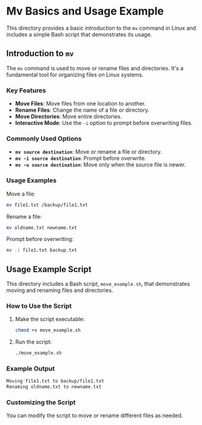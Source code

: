 # Mv Basics and Usage Example

This directory provides a basic introduction to the `mv` command in Linux and includes a simple Bash script that demonstrates its usage.

## Introduction to `mv`

The `mv` command is used to move or rename files and directories. It's a fundamental tool for organizing files on Linux systems.

### Key Features

- **Move Files**: Move files from one location to another.
- **Rename Files**: Change the name of a file or directory.
- **Move Directories**: Move entire directories.
- **Interactive Mode**: Use the `-i` option to prompt before overwriting files.

### Commonly Used Options

- **`mv source destination`**: Move or rename a file or directory.
- **`mv -i source destination`**: Prompt before overwrite.
- **`mv -u source destination`**: Move only when the source file is newer.

### Usage Examples

Move a file:

```bash
mv file1.txt /backup/file1.txt
```

Rename a file:

```bash
mv oldname.txt newname.txt
```

Prompt before overwriting:

```bash
mv -i file1.txt backup.txt
```

## Usage Example Script

This directory includes a Bash script, `move_example.sh`, that demonstrates moving and renaming files and directories.

### How to Use the Script

1. Make the script executable:

   ```bash
   chmod +x move_example.sh
   ```

2. Run the script:

   ```bash
   ./move_example.sh
   ```

### Example Output

```markdown
Moving file1.txt to backup/file1.txt
Renaming oldname.txt to newname.txt
```

### Customizing the Script

You can modify the script to move or rename different files as needed.
